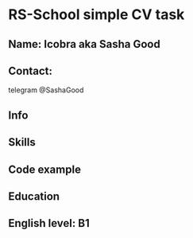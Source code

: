 # RS-School simple CV task

## Name:  Icobra aka Sasha Good


## Contact:
telegram  @SashaGood

## Info

## Skills

## Code example

## Education

## English level: B1
